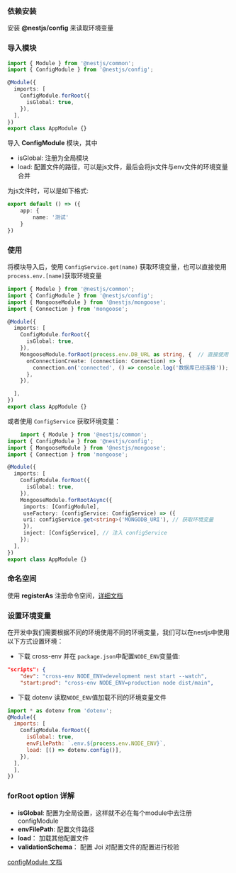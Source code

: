 ### 依赖安装

安装 **@nestjs/config** 来读取环境变量

### 导入模块

```ts
import { Module } from '@nestjs/common';
import { ConfigModule } from '@nestjs/config';

@Module({
  imports: [
    ConfigModule.forRoot({
      isGlobal: true,
    }),
  ],
})
export class AppModule {}
```

导入 **ConfigModule** 模块，其中

- isGlobal: 注册为全局模块
- load: 配置文件的路径，可以是js文件，最后会将js文件与env文件的环境变量合并

为js文件时，可以是如下格式:

```ts
export default () => ({
    app: {
        name: '测试'
    }
})
```

### 使用

将模块导入后，使用 `ConfigService.get(name)` 获取环境变量，也可以直接使用 `process.env.[name]`获取环境变量

```ts
import { Module } from '@nestjs/common';
import { ConfigModule } from '@nestjs/config';
import { MongooseModule } from '@nestjs/mongoose';
import { Connection } from 'mongoose';

@Module({
  imports: [
    ConfigModule.forRoot({
      isGlobal: true,
    }),
    MongooseModule.forRoot(process.env.DB_URL as string, {  // 直接使用 process.env获取环境变量
      onConnectionCreate: (connection: Connection) => {
        connection.on('connected', () => console.log('数据库已经连接'));
      },
    }),

  ],
})
export class AppModule {}

```

或者使用 `ConfigService` 获取环境变量：

```ts
	import { Module } from '@nestjs/common';
import { ConfigModule } from '@nestjs/config';
import { MongooseModule } from '@nestjs/mongoose';
import { Connection } from 'mongoose';

@Module({
  imports: [
    ConfigModule.forRoot({
      isGlobal: true,
    }),
    MongooseModule.forRootAsync({
     imports: [ConfigModule],
     useFactory: (configService: ConfigService) => ({
     uri: configService.get<string>('MONGODB_URI'), // 获取环境变量
     }),
     inject: [ConfigService], // 注入 configService
    });
  ],
})
export class AppModule {}
```

### 命名空间

使用 **registerAs** 注册命令空间，[详细文档](https://docs.nestjs.com/techniques/configuration#configuration-namespaces)

### 设置环境变量

在开发中我们需要根据不同的环境使用不同的环境变量，我们可以在nestjs中使用以下方式设置环境：

- 下载 cross-env 并在 `package.json`中配置`NODE_ENV`变量值:

```json
"scripts": {
    "dev": "cross-env NODE_ENV=development nest start --watch",
    "start:prod": "cross-env NODE_ENV=production node dist/main",

```

- 下载 dotenv 读取`NODE_ENV`值加载不同的环境变量文件

```js
import * as dotenv from 'dotenv';
@Module({
  imports: [
    ConfigModule.forRoot({
      isGlobal: true,
      envFilePath: `.env.${process.env.NODE_ENV}`,
      load: [() => dotenv.config()],
    }),
  ],
  ],
})
```

### forRoot option 详解

- **isGlobal**: 配置为全局设置，这样就不必在每个module中去注册 configModule
- **envFilePath**: 配置文件路径
- **load**： 加载其他配置文件
- **validationSchema**： 配置 Joi 对配置文件的配置进行校验

[configModule 文档](https://docs.nestjs.com/techniques/configuration)